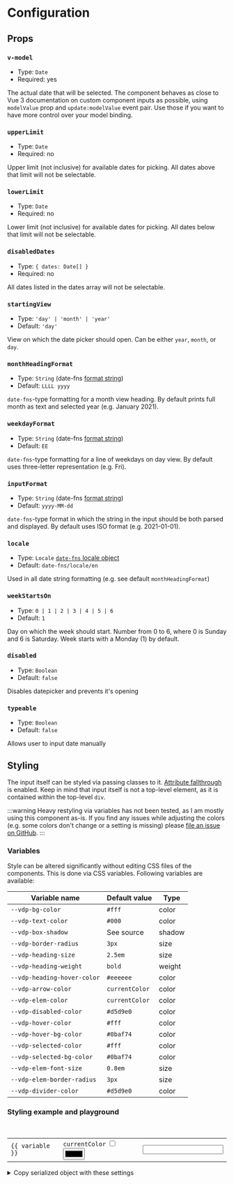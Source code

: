 # Configuration

## Props

### `v-model`
- Type: `Date`
- Required: yes

The actual date that will be selected. The component behaves as close to Vue 3 documentation on custom component inputs as possible, using `modelValue` prop and `update:modelValue` event pair. Use those if you want to have more control over your model binding.

### `upperLimit`

- Type: `Date`
- Required: no

Upper limit (not inclusive) for available dates for picking. All dates above that limit will not be selectable.

### `lowerLimit`

- Type: `Date`
- Required: no

Lower limit (not inclusive) for available dates for picking. All dates below that limit will not be selectable.

### `disabledDates`

- Type: `{ dates: Date[] }`
- Required: no

All dates listed in the dates array will not be selectable.

### `startingView`

- Type: `'day' | 'month' | 'year'`
- Default: `'day'`

View on which the date picker should open. Can be either `year`, `month`, or `day`.

### `monthHeadingFormat`

- Type: `String` (date-fns [format string](https://date-fns.org/docs/format))
- Default: `LLLL yyyy`

`date-fns`-type formatting for a month view heading. By default prints full month as text and selected year (e.g. January 2021).

### `weekdayFormat`

- Type: `String` (date-fns [format string](https://date-fns.org/docs/format))
- Default: `EE`

`date-fns`-type formatting for a line of weekdays on day view. By default uses three-letter representation (e.g. Fri).

### `inputFormat`

- Type: `String` (date-fns [format string](https://date-fns.org/docs/format))
- Default: `yyyy-MM-dd`

`date-fns`-type format in which the string in the input should be both parsed and displayed. By default uses ISO format (e.g. 2021-01-01).

### `locale`

- Type: `Locale` [`date-fns` locale object](https://date-fns.org/v2.16.1/docs/I18n#usage)
- Default: `date-fns/locale/en`

Used in all date string formatting (e.g. see default `monthHeadingFormat`)

### `weekStartsOn`

- Type: `0 | 1 | 2 | 3 | 4 | 5 | 6`
- Default: `1`

Day on which the week should start. Number from 0 to 6, where 0 is Sunday and 6 is Saturday. Week starts with a Monday (1) by default.

### `disabled`

- Type: `Boolean`
- Default: `false`

Disables datepicker and prevents it's opening

### `typeable`

- Type: `Boolean`
- Default: `false`

Allows user to input date manually

## Styling

The input itself can be styled via passing classes to it. [Attribute fallthrough](https://v3.vuejs.org/guide/component-attrs.html#disabling-attribute-inheritance) is enabled. Keep in mind that input itself is not a top-level element, as it is contained within the top-level `div`.

:::warning
Heavy restyling via variables has not been tested, as I am mostly using this component as-is. If you find any issues while adjusting the colors (e.g. some colors don't change or a setting is missing) please [file an issue on GitHub](https://github.com/icehaunter/vue3-datepicker/issues).
:::

### Variables

Style can be altered significantly without editing CSS files of the components. This is done via CSS variables. Following variables are available:

| Variable name               | Default value  | Type   |
| --------------------------- | -------------- | ------ |
| `--vdp-bg-color`            | `#fff`         | color  |
| `--vdp-text-color`          | `#000`         | color  |
| `--vdp-box-shadow`          | See source     | shadow |
| `--vdp-border-radius`       | `3px`          | size   |
| `--vdp-heading-size`        | `2.5em`        | size   |
| `--vdp-heading-weight`      | `bold`         | weight |
| `--vdp-heading-hover-color` | `#eeeeee`      | color  |
| `--vdp-arrow-color`         | `currentColor` | color  |
| `--vdp-elem-color`          | `currentColor` | color  |
| `--vdp-disabled-color`      | `#d5d9e0`      | color  |
| `--vdp-hover-color`         | `#fff`         | color  |
| `--vdp-hover-bg-color`      | `#0baf74`      | color  |
| `--vdp-selected-color`      | `#fff`         | color  |
| `--vdp-selected-bg-color`   | `#0baf74`      | color  |
| `--vdp-elem-font-size`      | `0.8em`        | size   |
| `--vdp-elem-border-radius`  | `3px`          | size   |
| `--vdp-divider-color`       | `#d5d9e0`      | color  |

### Styling example and playground

<script setup>
import Datepicker from '../src/datepicker/Datepicker.vue'
import { ref, reactive, computed } from 'vue'
const picked = ref(new Date())

const variables = reactive({
  '--vdp-bg-color': { value: '#ffffff', type: 'color' },
  '--vdp-text-color': { value: '#000000', type: 'color' },
  '--vdp-box-shadow': { value: '0 4px 10px 0 rgba(128, 144, 160, 0.1), 0 0 1px 0 rgba(128, 144, 160, 0.81)', type: 'shadow' },
  '--vdp-border-radius': { value: '3px', type: 'size' },
  '--vdp-heading-size': { value: '2.5em', type: 'size' },
  '--vdp-heading-weight': { value: 'bold', type: 'weight' },
  '--vdp-heading-hover-color': { value: '#eeeeee', type: 'color' },
  '--vdp-arrow-color': { value: 'currentColor', type: 'color' },
  '--vdp-elem-color': { value: 'currentColor', type: 'color' },
  '--vdp-disabled-color': { value: '#d5d9e0', type: 'color' },
  '--vdp-hover-color': { value: '#ffffff', type: 'color' },
  '--vdp-hover-bg-color': { value: '#0baf74', type: 'color' },
  '--vdp-selected-color': { value: '#ffffff', type: 'color' },
  '--vdp-selected-bg-color': { value: '#0baf74', type: 'color' },
  '--vdp-elem-font-size': { value: '0.8em', type: 'size' },
  '--vdp-elem-border-radius': { value: '3px', type: 'size' },
  '--vdp-divider-color': { value: '#d5d9e0', type: 'color' },
})

const styleObj = computed(() =>
  Object.entries(variables)
    .map(([k, { value }]) => [k, value])
    .reduce((acc, [k, v]) => {
      acc[k] = v
      return acc
    }, {})
)
</script>

<br />
<datepicker :style="styleObj" v-model="picked" />

<table>
<tr v-for="(value, variable) in variables" :key="variable">
<td>
<code>{{ variable }}</code>
</td>
<td v-if="value.type === 'color'">
  <label><code>currentColor</code> <input type="checkbox" v-model="value.value" true-value="currentColor" false-value="#000000"></label>
  &nbsp;

  <input v-if="value.value !== 'currentColor'" type="color" v-model="value.value" />
</td>
<td v-else>
  <input type="text" v-model="value.value">
</td>
</tr>
</table>

<details>
  <summary>Copy serialized object with these settings</summary>
  
  <div class="language-json">
    <pre><code>{{ styleObj }}</code></pre>
  </div>
</details>
